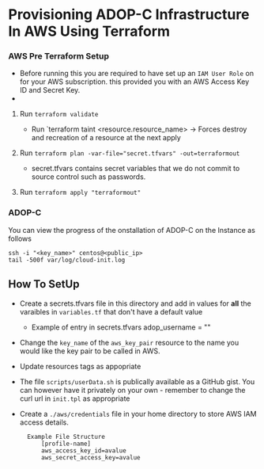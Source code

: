 # Provisioning ADOP-C Infrastructure In AWS Using Terraform

### AWS Pre Terraform Setup 
- Before running this you are required to have set up an `IAM User Role` on for your AWS subscription. this provided you with an AWS Access Key ID and Secret Key.
- 
1) Run `terraform validate`
    - Run `terraform taint <resource.resource_name> -> Forces destroy and recreation of a resource at the next apply

2) Run `terraform plan -var-file="secret.tfvars" -out=terraformout`
    - secret.tfvars contains secret variables that we do not commit to source control such as passwords.

3) Run `terraform apply "terraformout"`

### ADOP-C
You can view the progress of the onstallation of ADOP-C on the Instance as follows

    ssh -i "<key_name>" centos@<public_ip>
    tail -500f var/log/cloud-init.log

## How To SetUp
- Create a secrets.tfvars file in this directory and add in values for **all** the varaibles in ```variables.tf``` that don't have a default value
    - Example of entry in secrets.tfvars
      adop_username = "<insert value>"
- Change the `key_name` of the `aws_key_pair` resource to the name you would like the key pair to be called in AWS.
- Update resources tags as appopriate 
- The file `scripts/userData.sh` is publically available as a GitHub gist. You can however have it privately on your own - remember to change the curl url in `init.tpl` as appropriate
- Create a `./aws/credentials` file in your home directory to store AWS IAM access details.

        Example File Structure
            [profile-name]
            aws_access_key_id=avalue
            aws_secret_access_key=avalue


